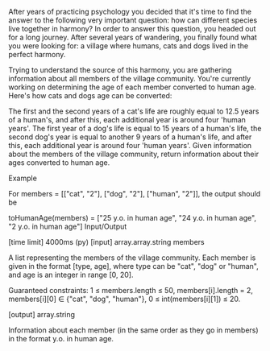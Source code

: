 After years of practicing psychology you decided that it's time to find the answer to the following very important question: how can different species live together in harmony? In order to answer this question, you headed out for a long journey. After several years of wandering, you finally found what you were looking for: a village where humans, cats and dogs lived in the perfect harmony.

Trying to understand the source of this harmony, you are gathering information about all members of the village community. You're currently working on determining the age of each member converted to human age. Here's how cats and dogs age can be converted:

The first and the second years of a cat's life are roughly equal to 12.5 years of a human's, and after this, each additional year is around four 'human years'.
The first year of a dog's life is equal to 15 years of a human's life, the second dog's year is equal to another 9 years of a human's life, and after this, each additional year is around four 'human years'.
Given information about the members of the village community, return information about their ages converted to human age.

Example

For members = [["cat", "2"], ["dog", "2"], ["human", "2"]],
the output should be

toHumanAge(members) = ["25 y.o. in human age",
                       "24 y.o. in human age",
                       "2 y.o. in human age"]
Input/Output

[time limit] 4000ms (py)
[input] array.array.string members

A list representing the members of the village community. Each member is given in the format [type, age], where type can be "cat", "dog" or "human", and age is an integer in range [0, 20].

Guaranteed constraints:
1 ≤ members.length ≤ 50,
members[i].length = 2,
members[i][0] ∈ {"cat", "dog", "human"},
0 ≤ int(members[i][1]) ≤ 20.

[output] array.string

Information about each member (in the same order as they go in members) in the format <age> y.o. in human age.
